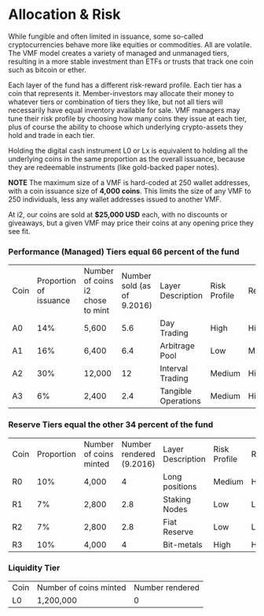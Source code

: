 # Allocation & Risk

While fungible and often limited in issuance, some so-called cryptocurrencies behave more like equities or commodities. All are volatile. The VMF model creates a variety of managed and unmanaged tiers, resulting in a more stable investment than ETFs or trusts that track one coin such as bitcoin or ether. 

Each layer of the fund has a different risk-reward profile. Each tier has a coin that represents it. Member-investors may allocate their money to whatever tiers or combination of tiers they like, but not all tiers will necessarily have equal inventory available for sale. VMF managers may tune their risk profile by choosing how many coins they issue at each tier, plus of course the ability to choose which underlying crypto-assets they hold and trade in each tier. 

Holding the digital cash instrument L0 or Lx is equivalent to holding all the underlying coins in the same proportion as the overall issuance, because they are redeemable instruments (like gold-backed paper notes). 

**NOTE** The maximum size of a VMF is hard-coded at 250 wallet addresses, with a coin issuance size of **4,000 coins**. This limits the size of any VMF to 250 individuals, less any wallet addresses issued to another VMF. 

At i2, our coins are sold at **$25,000 USD** each, with no discounts or giveaways, but a given VMF may price their coins at any opening price they see fit. 

### Performance (Managed) Tiers equal 66 percent of the fund

<table>
  <tr>
    <td>Coin</td>
    <td>Proportion of issuance</td>
    <td>Number of coins i2 chose to mint</td>
    <td>Number sold (as of 9.2016)</td>
    <td>Layer Description</td>
    <td>Risk Profile</td>
    <td>Returns</td>
  </tr>
  <tr>
    <td>A0</td>
    <td>14%</td>
    <td>5,600</td>
    <td>5.6</td>
    <td>Day Trading</td>
    <td>High</td>
    <td>High</td>
  </tr>
  <tr>
    <td>A1</td>
    <td>16%</td>
    <td>6,400</td>
    <td>6.4</td>
    <td>Arbitrage Pool</td>
    <td>Low</td>
    <td>Medium</td>
  </tr>
  <tr>
    <td>A2</td>
    <td>30%</td>
    <td>12,000</td>
    <td>12</td>
    <td>Interval Trading</td>
    <td>Medium</td>
    <td>High</td>
  </tr>
  <tr>
    <td>A3</td>
    <td>6%</td>
    <td>2,400</td>
    <td>2.4</td>
    <td>Tangible Operations</td>
    <td>Medium</td>
    <td>High</td>
  </tr>
</table>


### Reserve Tiers equal the other 34 percent of the fund

<table>
  <tr>
    <td>Coin</td>
    <td>Proportion</td>
    <td>Number of coins minted</td>
    <td>Number rendered (9.2016)</td>
    <td>Layer Description</td>
    <td>Risk Profile</td>
    <td>Returns</td>
  </tr>
  <tr>
    <td>R0</td>
    <td>10%</td>
    <td>4,000</td>
    <td>4</td>
    <td>Long positions</td>
    <td>Medium</td>
    <td>High</td>
  </tr>
  <tr>
    <td>R1</td>
    <td>7%</td>
    <td>2,800</td>
    <td>2.8</td>
    <td>Staking Nodes</td>
    <td>Low</td>
    <td>Low</td>
  </tr>
  <tr>
    <td>R2</td>
    <td>7%</td>
    <td>2,800</td>
    <td>2.8</td>
    <td>Fiat Reserve</td>
    <td>Low</td>
    <td>Low</td>
  </tr>
  <tr>
    <td>R3</td>
    <td>10%</td>
    <td>4,000</td>
    <td>4</td>
    <td>Bit-metals</td>
    <td>High</td>
    <td>High</td>
  </tr>
</table>


### Liquidity Tier 

<table>
  <tr>
    <td>Coin</td>
    <td>Number of coins minted</td>
    <td>Number rendered</td>
  </tr>
  <tr>
    <td>L0</td>
    <td>1,200,000</td>
    <td>0</td>
  </tr>
</table>
